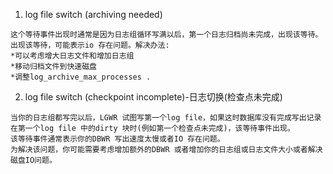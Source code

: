 1. log file switch (archiving needed)

```
这个等待事件出现时通常是因为日志组循环写满以后，第一个日志归档尚未完成，出现该等待。出现该等待，可能表示io 存在问题。解决办法:
*可以考虑增大日志文件和增加日志组
*移动归档文件到快速磁盘
*调整log_archive_max_processes .
```

2. log file switch (checkpoint incomplete)-日志切换(检查点未完成)

```
当你的日志组都写完以后，LGWR 试图写第一个log file，如果这时数据库没有完成写出记录在第一个log file 中的dirty 块时(例如第一个检查点未完成)，该等待事件出现。
该等待事件通常表示你的DBWR 写出速度太慢或者IO 存在问题。
为解决该问题，你可能需要考虑增加额外的DBWR 或者增加你的日志组或日志文件大小或者解决磁盘IO问题。
```
